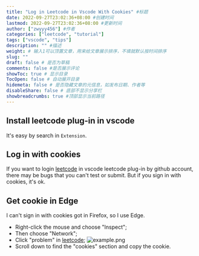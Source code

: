 ```yaml
---
title: "Log in Leetcode in Vscode With Cookies" #标题
date: 2022-09-27T23:02:36+08:00 #创建时间
lastmod: 2022-09-27T23:02:36+08:00 #更新时间
author: ["zwyyy456"] #作者
categories: ["leetcode", "tutorial"]
tags: ["vscode", "tips"]
description: "" #描述
weight: # 输入1可以顶置文章，用来给文章展示排序，不填就默认按时间排序
slug: ""
draft: false # 是否为草稿
comments: false #是否展示评论
showToc: true # 显示目录
TocOpen: false # 自动展开目录
hidemeta: false # 是否隐藏文章的元信息，如发布日期、作者等
disableShare: false # 底部不显示分享栏
showbreadcrumbs: true #顶部显示当前路径
---
```


## Install leetcode plug-in in vscode
It's easy by search in `Extension`.

## Log in with cookies
If you want to login [leetcode](https://leetcode.com) in vscode leetcode plug-in by github account, there may be bugs that you can't test or submit. But if you sign in with cookies, it's ok.

## Get cookie in Edge
I can't sign in with cookies got in Firefox, so I use Edge.
- Right-click the mouse and choose "Inspect";
- Then choose "Network";
- Click "problem" in [leetcode](https://leetcode.com);
![example.png](https://pic-upyun.zwyyy456.tech/smms/2023-12-26-065727.png)
- Scroll down to find the "cookies" section and copy the cookie.
